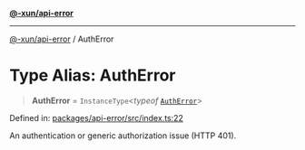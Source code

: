 [**@-xun/api-error**](../README.md)

***

[@-xun/api-error](../README.md) / AuthError

# Type Alias: AuthError

> **AuthError** = `InstanceType`\<*typeof* [`AuthError`](../variables/AuthError.md)\>

Defined in: [packages/api-error/src/index.ts:22](https://github.com/Xunnamius/api-utils/blob/76aaa5b4cce48ea0bcd85fb368375b4a88bfa80f/packages/api-error/src/index.ts#L22)

An authentication or generic authorization issue (HTTP 401).
